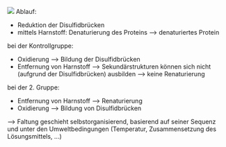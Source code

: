 ![](Pasted%20image%2020240419113329.png)
Ablauf:
- Reduktion der Disulfidbrücken 
- mittels Harnstoff: Denaturierung des Proteins
--> denaturiertes Protein

bei der Kontrollgruppe:
- Oxidierung --> Bildung der Disulfidbrücken 
- Entfernung von Harnstoff --> Sekundärstrukturen können sich nicht (aufgrund der Disulfidbrücken) ausbilden --> keine Renaturierung

bei der 2. Gruppe:
- Entfernung von Harnstoff --> Renaturierung 
- Oxidierung --> Bildung von Disulfidbrücken 

--> Faltung geschieht selbstorganisierend, basierend auf seiner Sequenz und unter den Umweltbedingungen (Temperatur, Zusammensetzung des Lösungsmittels, ...) 